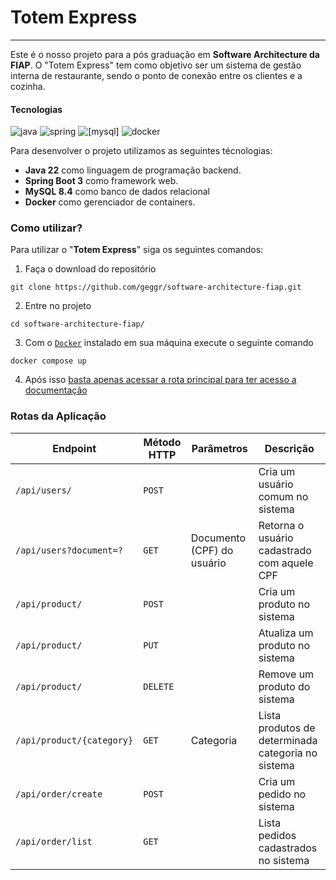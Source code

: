 # Totem Express

---

Este é o nosso projeto para a pós graduação em **Software Architecture da FIAP**.
O "Totem Express" tem como objetivo ser um sistema de gestão interna de restaurante, sendo o ponto de conexão entre os clientes e a cozinha.

#### Tecnologias

![java](https://img.shields.io/badge/Java_22-000?style=for-the-badge&logo=oracle&logoColor=white)
![spring](https://img.shields.io/badge/Spring_3-6DB33F?style=for-the-badge&logo=spring&logoColor=white)
![[mysql]](https://img.shields.io/badge/Mysql_8.4-316192?style=for-the-badge&logo=mysql&logoColor=white)
![docker](https://img.shields.io/badge/Docker-2496ED?style=for-the-badge&logo=docker&logoColor=white)

Para desenvolver o projeto utilizamos as seguintes técnologias:

- **Java 22** como linguagem de programação backend.
- **Spring Boot 3** como framework web.
- **MySQL 8.4** como banco de dados relacional
- **Docker** como gerenciador de containers.

### Como utilizar?

Para utilizar o "**Totem Express**" siga os seguintes comandos:

1) Faça o download do repositório 

```shell
git clone https://github.com/geggr/software-architecture-fiap.git
```

2) Entre no projeto

```shell
cd software-architecture-fiap/
```

3) Com o [`Docker`](https://docs.docker.com/desktop/) instalado em sua máquina execute o seguinte comando

```shell
docker compose up
```

4) Após isso [basta apenas acessar a rota principal para ter acesso a documentação](http://localhost:8080)

### Rotas da Aplicação 

| Endpoint                  | Método HTTP | Parâmetros                 | Descrição                     |
|---------------------------|-------------|----------------------------|-------------------------------|
| `/api/users/`             | `POST`      |                            | Cria um usuário comum no sistema         
| `/api/users?document=?`   | `GET`       | Documento (CPF) do usuário | Retorna o usuário cadastrado com aquele CPF 
| `/api/product/`           | `POST`      |                            | Cria um produto no sistema               
| `/api/product/`           | `PUT`       |                            | Atualiza um produto no sistema
| `/api/product/`           | `DELETE`    |                            | Remove um produto do sistema            
| `/api/product/{category}` | `GET`       | Categoria                  | Lista produtos de determinada categoria no sistema
| `/api/order/create`       | `POST`      |                            | Cria um pedido no sistema
| `/api/order/list`         | `GET`       |                            | Lista pedidos cadastrados no sistema


